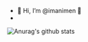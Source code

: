- 👋 Hi, I’m @imanimen 👀
- 
![Anurag's github stats](https://github-readme-stats.vercel.app/api?username=imanimen)

